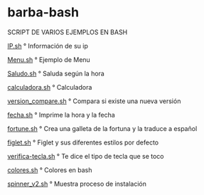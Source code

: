 # barba-bash
SCRIPT DE VARIOS EJEMPLOS EN BASH 

[IP.sh](IP.sh) ° Información de su ip


[Menu.sh](Menu.sh) ° Ejemplo de Menu


[Saludo.sh](Saludo.sh) ° Saluda según la hora 


[calculadora.sh](calculadora.sh) ° Calculadora


[version_compare.sh](version_compare.sh) ° Compara si existe una nueva versión


[fecha.sh](fecha.sh) ° Imprime la hora y la fecha


[fortune.sh](fortune.sh) ° Crea una galleta de la fortuna y la traduce a español


[figlet.sh](figlet.sh) ° Figlet y sus diferentes estilos por defecto


[verifica-tecla.sh](verifica-tecla.sh) ° Te dice el tipo de tecla que se toco


[colores.sh](colores.sh) ° Colores en bash


[spinner_v2.sh](spinner_v2.sh) ° Muestra proceso de instalación 
